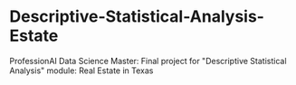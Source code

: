 # Descriptive-Statistical-Analysis-Estate
ProfessionAI Data Science Master: Final project for "Descriptive Statistical Analysis" module: Real Estate in Texas
